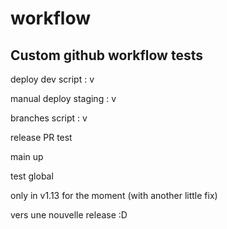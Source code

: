 # workflow

## Custom github workflow tests


deploy dev script : v

manual deploy staging : v

branches script : v

release PR test

main up

test global

only in v1.13 for the moment (with another little fix)

vers une nouvelle release :D
